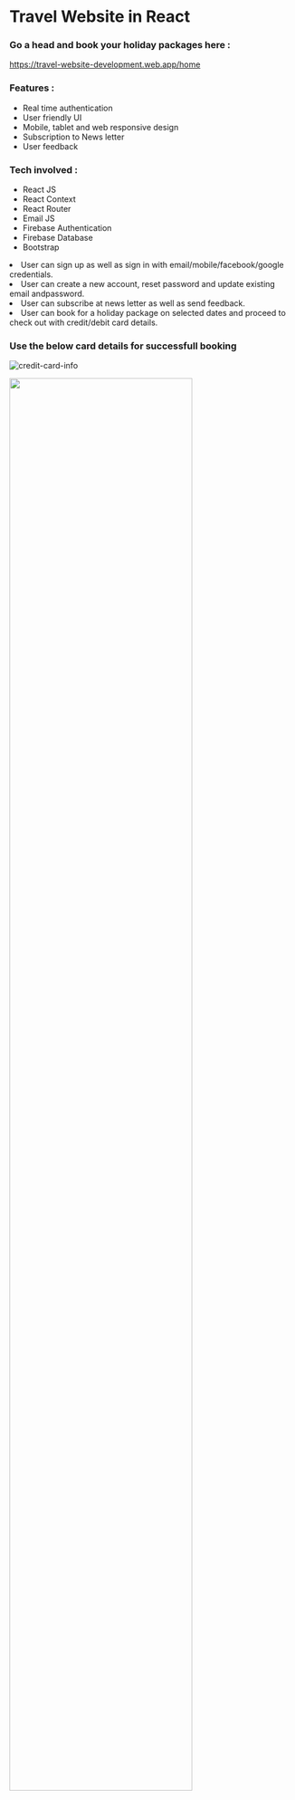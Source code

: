 # Travel Website in React
### Go a head and book your holiday packages here : <br/>
https://travel-website-development.web.app/home


### Features :
<ul>
  <li>Real time authentication</li>
  <li>User friendly UI</li>
   <li>Mobile, tablet and web responsive design</li>
  <li>Subscription to News letter</li>
  <li>User feedback</li>
 </ul>
 

### Tech involved :
<ul>
  <li>React JS</li>
  <li>React Context</li>
  <li>React Router</li>
  <li>Email JS</li>
  <li>Firebase Authentication</li>
  <li>Firebase Database</li>
  <li>Bootstrap</li>
 </ul>
 
<li>User can sign up as well as sign in with email/mobile/facebook/google credentials.</li>
<li>User can create a new account, reset password and update existing email andpassword.</li>
<li>User can subscribe at news letter as well as send feedback.</li>
<li>User can book for a holiday package on selected dates and proceed to check out with credit/debit card details.</li>

### Use the below card details for successfull booking

![credit-card-info](https://user-images.githubusercontent.com/69914580/137534840-3a5a4325-fced-420d-bb51-5a8fe2b3a40d.JPG)

<img src="https://user-images.githubusercontent.com/69914580/137534840-3a5a4325-fced-420d-bb51-5a8fe2b3a40d.JPG" width="80%" height="80%"/>

